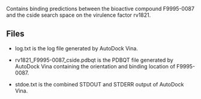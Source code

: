 Contains binding predictions between the bioactive compound F9995-0087 and the cside search space on the virulence factor rv1821.

## Files

- log.txt is the log file generated by AutoDock Vina.

- rv1821_F9995-0087_cside.pdbqt is the PDBQT file generated by AutoDock Vina containing the orientation and binding location of F9995-0087.

- stdoe.txt is the combined STDOUT and STDERR output of AutoDock Vina.

